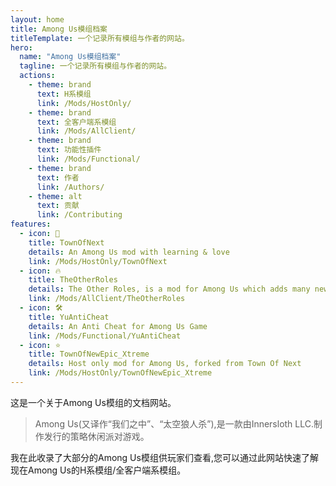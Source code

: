 ```yaml
---
layout: home
title: Among Us模组档案
titleTemplate: 一个记录所有模组与作者的网站。
hero:
  name: "Among Us模组档案"
  tagline: 一个记录所有模组与作者的网站。
  actions:
    - theme: brand
      text: H系模组
      link: /Mods/HostOnly/
    - theme: brand
      text: 全客户端系模组
      link: /Mods/AllClient/
    - theme: brand
      text: 功能性插件
      link: /Mods/Functional/
    - theme: brand
      text: 作者
      link: /Authors/
    - theme: alt
      text: 贡献
      link: /Contributing
features:
  - icon: 🌿
    title: TownOfNext
    details: An Among Us mod with learning & love
    link: /Mods/HostOnly/TownOfNext
  - icon: 🔥
    title: TheOtherRoles
    details: The Other Roles, is a mod for Among Us which adds many new roles, new Settings and new Custom Hats to the game.
    link: /Mods/AllClient/TheOtherRoles
  - icon: 🛠️
    title: YuAntiCheat
    details: An Anti Cheat for Among Us Game
    link: /Mods/Functional/YuAntiCheat
  - icon: ⭐️
    title: TownOfNewEpic_Xtreme
    details: Host only mod for Among Us, forked from Town Of Next
    link: /Mods/HostOnly/TownOfNewEpic_Xtreme
---
```

<!--不要在其它语言显示这个提示,请在其它语言注释他。
爱发电尚不支持PayPal,Visa等其它支付方式。
> [!IMPORTANT] QingFeng入驻爱发电辣~
> 我需要赞助才能给服务器续费……所以金主大大们能给点打赏吗?(星星眼)<br>
> 请[点击此处访问赞助页面](/donate)了解更多。-->

这是一个关于Among Us模组的文档网站。
> Among Us(又译作“我们之中”、“太空狼人杀”),是一款由Innersloth LLC.制作发行的策略休闲派对游戏。

我在此收录了大部分的Among Us模组供玩家们查看,您可以通过此网站快速了解现在Among Us的H系模组/全客户端系模组。
